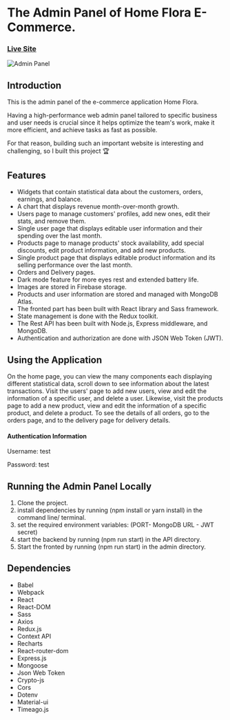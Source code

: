 # The Admin Panel of Home Flora E-Commerce.

### [Live Site](https://home-flora-admin-panel.herokuapp.com/)

![Admin Panel](https://i.postimg.cc/RF7NhrwM/admin-panel-home-2.png)

## Introduction
This is the admin panel of the e-commerce application Home Flora.

Having a high-performance web admin panel tailored to specific business and user needs is crucial since it helps optimize the team's work, make it more efficient, and achieve tasks as fast as possible.

For that reason, building such an important website is interesting and challenging, so I built this project :trophy:

## Features
- Widgets that contain statistical data about the customers, orders, earnings, and balance.
- A chart that displays revenue month-over-month growth.
- Users page to manage customers' profiles, add new ones, edit their stats, and remove them.
- Single user page that displays editable user information and their spending over the last month.
- Products page to manage products' stock availability, add special discounts, edit product information, and add new products. 
- Single product page that displays editable product information and its selling performance over the last month.
- Orders and Delivery pages.
- Dark mode feature for more eyes rest and extended battery life.
- Images are stored in Firebase storage.
- Products and user information are stored and managed with MongoDB Atlas.
- The fronted part has been built with React library and Sass framework.
- State management is done with the Redux toolkit.
- The Rest API has been built with Node.js, Express middleware, and MongoDB. 
- Authentication and authorization are done with JSON Web Token (JWT).

## Using the Application
On the home page, you can view the many components each displaying different statistical data, scroll down to see information about the latest transactions.
Visit the users' page to add new users, view and edit the information of a specific user, and delete a user. Likewise, visit the products page to add a new product, view and edit the information of a specific product, and delete a product. To see the details of all orders, go to the orders page, and to the delivery page for delivery details.

#### Authentication Information
Username: test

Password: test

## Running the Admin Panel Locally
1. Clone the project.
2. install dependencies by running (npm install or yarn install) in the command line/ terminal.
3. set the required environment variables: (PORT- MongoDB URL - JWT secret) 
4. start the backend by running (npm run start) in the API directory.
5. Start the fronted by running (npm run start) in the admin directory.

## Dependencies
- Babel
- Webpack
- React
- React-DOM
- Sass
- Axios
- Redux.js
- Context API
- Recharts
- React-router-dom
- Express.js
- Mongoose
- Json Web Token
- Crypto-js
- Cors
- Dotenv
- Material-ui
- Timeago.js
